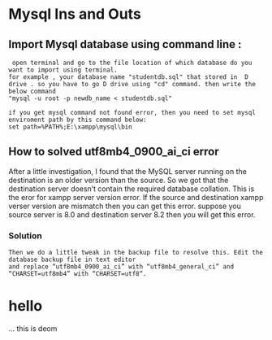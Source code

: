 # Mysql Ins and Outs

## Import Mysql database using command line :
```
 open terminal and go to the file location of which database do you want to import using terminal.
for example , your database name "studentdb.sql" that stored in  D drive . so you have to go D drive using "cd" command. then write the below command
"mysql -u root -p newdb_name < studentdb.sql"

if you get mysql command not found error, then you need to set mysql enviroment path by this command below:
set path=%PATH%;E:\xampp\mysql\bin
```

## How to solved utf8mb4_0900_ai_ci error

After a little investigation, I found that the MySQL server running on the destination is an older version 
than the source. So we got that the destination server doesn’t contain the required database collation.
This is the eror for xampp server version error. If the source and destination xampp verser version
are mismatch then you can get this error. suppose you source server is 8.0 and destination server 8.2
then you will get this error.

### Solution
```
Then we do a little tweak in the backup file to resolve this. Edit the database backup file in text editor
and replace “utf8mb4_0900_ai_ci” with “utf8mb4_general_ci” and “CHARSET=utf8mb4” with “CHARSET=utf8“.
```

# hello 
...
this is deom

